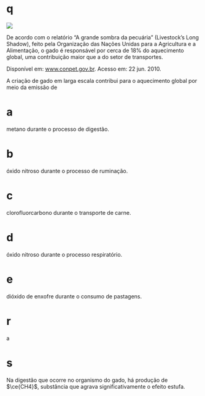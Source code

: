 # q
![](https://firebasestorage.googleapis.com/v0/b/firebase-enemio.appspot.com/o/questoes%2F945%2Ff520e37f-26dd-c0b9-50c9-f63da4fe3998.png?alt=media\&token=75d0fa96-abcc-4b50-aae9-6b66d1ed33d0)

De acordo com o relatório “A grande sombra da pecuária” (Livestock’s Long Shadow), feito pela Organização das Nações Unidas para a Agricultura e a Alimentação, o gado é responsável por cerca de 18% do aquecimento global, uma contribuição maior que a do setor de transportes.

Disponível em: www.conpet.gov.br. Acesso em: 22 jun. 2010.

A criação de gado em larga escala contribui para o aquecimento global por meio da emissão de

# a
metano durante o processo de digestão.

# b
óxido nitroso durante o processo de ruminação.

# c
clorofluorcarbono durante o transporte de carne.

# d
óxido nitroso durante o processo respiratório.

# e
dióxido de enxofre durante o consumo de pastagens.

# r
a

# s
Na digestão que ocorre no organismo do gado, há produção de $\ce{CH4}$, substância que agrava significativamente o efeito estufa.
